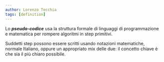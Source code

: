 ```yaml
---
author: Lorenzo Tecchia
tags: [definition]
---
```

Lo ***pseudo-codice*** usa la struttura formale di linguaggi di programmazione e matematica per rompere algoritmi in step primitivi.

Suddetti step possono essere scritti usando notazioni matematiche, normale Italiano, oppure un appropriato mix delle due: il concetto chiave è che sia il più chiaro possibile.
